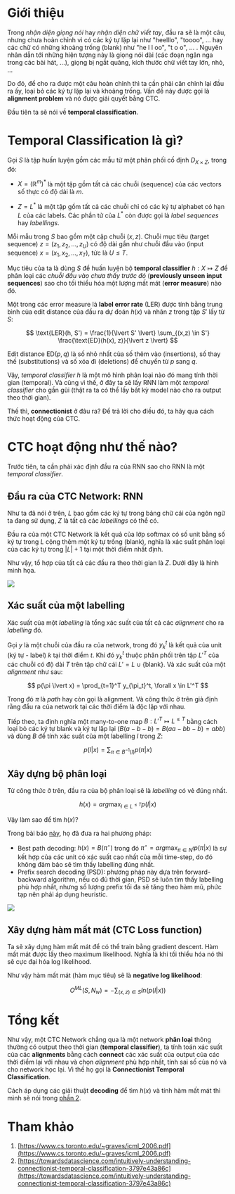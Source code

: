 # Giới thiệu
Trong *nhận diện giọng nói* hay *nhận diện chữ viết tay*, đầu ra sẽ là một câu, nhưng chưa hoàn chỉnh vì có các ký tự lặp lại như "heelllo", "toooo", ... hay các chữ có những khoảng trống (blank) như "he l l oo",  "t o o", ... . Nguyên nhân dẫn tới những hiện tượng này là giọng nói dài (các đoạn ngân nga trong các bài hát, ...), giọng bị ngắt quãng, kích thước chữ viết tay lớn, nhỏ, ...

Do đó, để cho ra được một câu hoàn chỉnh thì ta cần phải căn chỉnh lại đầu ra ấy, loại bỏ các ký tự lặp lại và khoảng trống. Vấn đề này được gọi là **alignment problem** và nó được giải quyết bằng CTC.

Đầu tiên ta sẽ nói về **temporal classification**.
# Temporal Classification là gì?
Gọi $S$ là tập huấn luyện gồm các mẫu từ một phân phối cố định $D_{X \times Z}$, trong đó:

- $X = (\mathbb{R}^m)^*$ là một tập gồm tất cả các chuỗi (sequence) của các vectors số thực có độ dài là $m$.

- $Z = L^*$ là một tập gồm tất cả các chuỗi chỉ có các ký tự alphabet có hạn $L$ của các labels. Các phần tử của $L^*$ còn được gọi là *label sequences* hay *labellings*.

Mỗi mẫu trong $S$ bao gồm một cặp chuỗi $(x,z)$. Chuỗi mục tiêu (target sequence) $z = (z_1, z_2, ..., z_U)$ có độ dài gần như chuỗi đầu vào (input sequence) $x = (x_1, x_2, ..., x_T)$, tức là $U \le T$.

Mục tiêu của ta là dùng $S$ để huấn luyện bộ **temporal classifier** $h: X \mapsto Z$ để phân loại các *chuỗi đầu vào chưa thấy trước đó* (**previously unseen input sequences**) sao cho tối thiểu hóa một lượng mất mát (**error measure**) nào đó.

Một trong các error measure là **label error rate** (LER) được tính bằng trung bình của edit distance của đầu ra dự đoán $h(x)$ và nhãn $z$ trong tập $S'$ lấy từ $S$:

$$
    \text{LER}(h, S') = \frac{1}{\lvert S' \lvert} \sum_{(x,z) \in S'} \frac{\text{ED}(h(x), z)}{\lvert z \lvert}
$$

Edit distance $\text{ED}(p,q)$ là số nhỏ nhất của số thêm vào (insertions), số thay thế (substitutions) và số xóa đi (deletions) để chuyển từ $p$ sang $q$.

Vậy, *temporal classifier* $h$ là một mô hình phân loại nào đó mang tính thời gian (temporal). Và cũng vì thế, ở đây ta sẽ lấy RNN làm một *temporal classifier* cho gần gũi (thật ra ta có thể lấy bất kỳ model nào cho ra output theo thời gian).

Thế thì, **connectionist** ở đâu ra? Để trả lời cho điều đó, ta hãy qua cách thức hoạt động của CTC.
# CTC hoạt động như thế nào?
Trước tiên, ta cần phải xác định đầu ra của RNN sao cho RNN là một *temporal classifier*.

## Đầu ra của CTC Network: RNN
Như ta đã nói ở trên, $L$ bao gồm các ký tự trong bảng chữ cái của ngôn ngữ ta đang sử dụng, $Z$ là tất cả các *labellings* có thể có.

Đầu ra của một CTC Network là kết quả của lớp softmax có số unit bằng số ký tự trong $L$ cộng thêm một ký tự trống (blank), nghĩa là xác suất phân loại của các ký tự trong $|L| + 1$ tại một thời điểm nhất định.

Như vậy, tổ hợp của tất cả các đầu ra theo thời gian là $Z$. Dưới đây là hình minh họa.

![](https://images.viblo.asia/62ab6d1c-6380-4735-98d2-6687d8c32b82.png)

## Xác suất của một labelling
Xác suất của một *labelling* là tổng xác suất của tất cả các *alignment* cho ra *labelling* đó.

Gọi $y$ là một chuỗi của đầu ra của network, trong đó $y_k^t$ là kết quả của unit (ký tự - label) $k$ tại thời điểm $t$. Khi đó $y_k^t$ thuộc phân phối trên tập $L'^T$ của các chuỗi có độ dài $T$ trên tập chữ cái $L' = L \cup \{\text{blank}\}$. Và xác suất của một *alignment* như sau:

$$
p(\pi \lvert x) = \prod_{t=1}^T y_{\pi_t}^t, \forall x \in L'^T
$$

Trong đó $\pi$ là *path* hay còn gọi là alignment. Và công thức ở trên giả định rằng đầu ra của network tại các thời điểm là độc lập với nhau.

Tiếp theo, ta định nghĩa một many-to-one map $B: L'^T \mapsto L^{\le T}$ bằng cách loại bỏ các ký tự blank và ký tự lặp lại $(B(a-b-b) = B(aa-bb-b) = abb)$ và dùng $B$ để tính xác suất của một labelling $l$ trong $Z$:

$$
p(l \lvert x) = \sum_{\pi \in B^{-1}(l)} p(\pi \lvert x)
$$
## Xây dựng bộ phân loại
Từ công thức ở trên, đầu ra của bộ phân loại sẽ là *labelling* có vẻ đúng nhất.

$$
h(x) = arg \max_{l \in L^{\le T}} p(l \lvert x)
$$

Vậy làm sao để tìm $h(x)$?

Trong bài báo [này](https://www.cs.toronto.edu/~graves/icml_2006.pdf), họ đã đưa ra hai phương pháp:

* Best path decoding: $h(x) = B(\pi^\star)$ trong đó $\pi^\star = arg \max_{\pi \in N^t} p(\pi \lvert x)$ là sự kết hợp của các unit có xác suất cao nhất của mỗi time-step, do đó không đảm bảo sẽ tìm thấy labelling đúng nhất.
* Prefix search decoding (PSD): phương pháp này dựa trên forward-backward algorithm, nếu có đủ thời gian, PSD sẽ luôn tìm thấy labelling phù hợp nhất, nhưng số lượng prefix tối đa sẽ tăng theo hàm mũ, phức tạp nên phải áp dụng heuristic.

![](https://images.viblo.asia/55a4331f-c0bd-4244-b813-b6489f66bcf5.png)

## Xây dựng hàm mất mát (CTC Loss function)
Ta sẽ xây dựng hàm mất mát để có thể train bằng gradient descent. Hàm mất mát được lấy theo maximum likelihood. Nghĩa là khi tối thiểu hóa nó thì sẽ cực đại hóa log likelihood.

Như vậy hàm mất mát (hàm mục tiêu) sẽ là **negative log likelihood**:

$$
O^{ML}(S, N_w) = - \sum_{(x,z) \in S} ln(p(l \lvert x))
$$
# Tổng kết
Như vậy, một CTC Network chẳng qua là một network **phân loại** thông thường có output theo thời gian (**temporal classifier**), ta tính toán xác suất của các **alignments** bằng cách **connect** các xác suất của output của các thời điểm lại với nhau và chọn *alignment* phù hợp nhất, tính sai số của nó và cho network học lại. Vì thế họ gọi là **Connectionist Temporal Classification**.

Cách áp dụng các giải thuật **decoding** để tìm $h(x)$ và tính hàm mất mát thì mình sẽ nói trong [phần 2](https://viblo.asia/p/gioi-thieu-ve-connectionist-temporal-classification-ctc-phan-2-924lJWdN5PM).
# Tham khảo
1. [https://www.cs.toronto.edu/~graves/icml_2006.pdf](https://www.cs.toronto.edu/~graves/icml_2006.pdf)
2. [https://towardsdatascience.com/intuitively-understanding-connectionist-temporal-classification-3797e43a86c](https://towardsdatascience.com/intuitively-understanding-connectionist-temporal-classification-3797e43a86c)